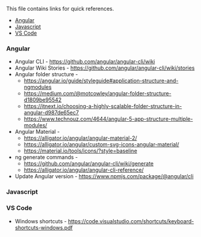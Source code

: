 This file contains links for quick references. 


* [Angular](#angular)
* [Javascript](#javascript)
* [VS Code](#vs-code)


### Angular
- Angular CLI - https://github.com/angular/angular-cli/wiki
- Angular Wiki Stories - https://github.com/angular/angular-cli/wiki/stories
- Angular folder structure - 
  - https://angular.io/guide/styleguide#application-structure-and-ngmodules
  - https://medium.com/@motcowley/angular-folder-structure-d1809be95542
  - https://itnext.io/choosing-a-highly-scalable-folder-structure-in-angular-d987de65ec7
  - https://www.technouz.com/4644/angular-5-app-structure-multiple-modules/
- Angular Material -
  - https://alligator.io/angular/angular-material-2/
  - https://alligator.io/angular/custom-svg-icons-angular-material/
  - https://material.io/tools/icons/?style=baseline
- ng generate commands - 
  - https://github.com/angular/angular-cli/wiki/generate
  - https://alligator.io/angular/angular-cli-reference/
- Update Angular version - https://www.npmjs.com/package/@angular/cli

### Javascript



### VS Code
- Windows shortcuts - https://code.visualstudio.com/shortcuts/keyboard-shortcuts-windows.pdf
